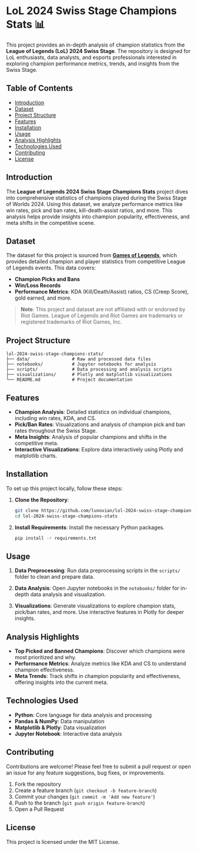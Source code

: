 # LoL 2024 Swiss Stage Champions Stats 📊

This project provides an in-depth analysis of champion statistics from the **League of Legends (LoL) 2024 Swiss Stage**. The repository is designed for LoL enthusiasts, data analysts, and esports professionals interested in exploring champion performance metrics, trends, and insights from the Swiss Stage.

## Table of Contents
- [Introduction](#introduction)
- [Dataset](#dataset)
- [Project Structure](#project-structure)
- [Features](#features)
- [Installation](#installation)
- [Usage](#usage)
- [Analysis Highlights](#analysis-highlights)
- [Technologies Used](#technologies-used)
- [Contributing](#contributing)
- [License](#license)

## Introduction
The **League of Legends 2024 Swiss Stage Champions Stats** project dives into comprehensive statistics of champions played during the Swiss Stage of Worlds 2024. Using this dataset, we analyze performance metrics like win rates, pick and ban rates, kill-death-assist ratios, and more. This analysis helps provide insights into champion popularity, effectiveness, and meta shifts in the competitive scene.

## Dataset
The dataset for this project is sourced from **[Games of Legends](https://gol.gg)**, which provides detailed champion and player statistics from competitive League of Legends events. This data covers:
- **Champion Picks and Bans**
- **Win/Loss Records**
- **Performance Metrics**: KDA (Kill/Death/Assist) ratios, CS (Creep Score), gold earned, and more.

> **Note**: This project and dataset are not affiliated with or endorsed by Riot Games. League of Legends and Riot Games are trademarks or registered trademarks of Riot Games, Inc.

## Project Structure
```
lol-2024-swiss-stage-champions-stats/
├── data/                # Raw and processed data files
├── notebooks/           # Jupyter notebooks for analysis
├── scripts/             # Data processing and analysis scripts
├── visualizations/      # Plotly and matplotlib visualizations
└── README.md            # Project documentation
```

## Features
- **Champion Analysis**: Detailed statistics on individual champions, including win rates, KDA, and CS.
- **Pick/Ban Rates**: Visualizations and analysis of champion pick and ban rates throughout the Swiss Stage.
- **Meta Insights**: Analysis of popular champions and shifts in the competitive meta.
- **Interactive Visualizations**: Explore data interactively using Plotly and matplotlib charts.

## Installation
To set up this project locally, follow these steps:

1. **Clone the Repository**:
    ```bash
    git clone https://github.com/lunovian/lol-2024-swiss-stage-champions-stats.git
    cd lol-2024-swiss-stage-champions-stats
    ```

2. **Install Requirements**:
    Install the necessary Python packages.
    ```bash
    pip install -r requirements.txt
    ```

## Usage
1. **Data Preprocessing**:
   Run data preprocessing scripts in the `scripts/` folder to clean and prepare data.

2. **Data Analysis**:
   Open Jupyter notebooks in the `notebooks/` folder for in-depth data analysis and visualization.

3. **Visualizations**:
   Generate visualizations to explore champion stats, pick/ban rates, and more. Use interactive features in Plotly for deeper insights.

## Analysis Highlights
- **Top Picked and Banned Champions**: Discover which champions were most prioritized and why.
- **Performance Metrics**: Analyze metrics like KDA and CS to understand champion effectiveness.
- **Meta Trends**: Track shifts in champion popularity and effectiveness, offering insights into the current meta.

## Technologies Used
- **Python**: Core language for data analysis and processing
- **Pandas & NumPy**: Data manipulation
- **Matplotlib & Plotly**: Data visualization
- **Jupyter Notebook**: Interactive data analysis

## Contributing
Contributions are welcome! Please feel free to submit a pull request or open an issue for any feature suggestions, bug fixes, or improvements.

1. Fork the repository
2. Create a feature branch (`git checkout -b feature-branch`)
3. Commit your changes (`git commit -m 'Add new feature'`)
4. Push to the branch (`git push origin feature-branch`)
5. Open a Pull Request

## License
This project is licensed under the MIT License.
